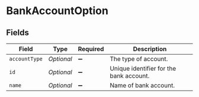 # BankAccountOption


## Fields

| Field                                   | Type                                    | Required                                | Description                             |
| --------------------------------------- | --------------------------------------- | --------------------------------------- | --------------------------------------- |
| `accountType`                           | *Optional<String>*                      | :heavy_minus_sign:                      | The type of account.                    |
| `id`                                    | *Optional<String>*                      | :heavy_minus_sign:                      | Unique identifier for the bank account. |
| `name`                                  | *Optional<String>*                      | :heavy_minus_sign:                      | Name of bank account.                   |